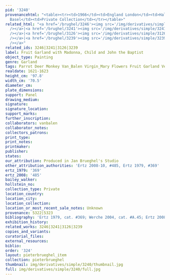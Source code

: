 ```yaml
---
pid: '3240'
provenancehtml: "<table><tr><td>1966</td><td>England London</td><td>Hallsborough Gallery</td></tr><tr><td></td><td>Switzerland
  Basel</td><td>Private Collection</td></tr></table>"
related_html: "<a href='/brughel/3246'><img src='/img/derivatives/simple/3246/thumbnail.jpg'
  /></a>|<a href='/brughel/3241'><img src='/img/derivatives/simple/3241/thumbnail.jpg'
  /></a>|<a href='/brughel/3126'><img src='/img/derivatives/simple/3126/thumbnail.jpg'
  /></a>|<a href='/brughel/3239'><img src='/img/derivatives/simple/3239/thumbnail.jpg'
  /></a>"
related_ids: 3246|3241|3126|3239
label: Fruit Garland with Madonna, Child and John the Baptist
object_type: Painting
genre: Garland
tags: Parrot Deer Monkey Van_Balen Virgin_Mary Flowers Fruit Garland Vegetables
realdate: 1621-1623
height_cm: '97.8'
width_cm: '70.5'
diameter_cm:
plate_dimensions:
support: Panel
drawing_medium:
signature:
signature_location:
support_marks:
further_inscription:
collaborators: vanbalen
collaborator_notes:
collectors_patrons:
print_type:
print_notes:
printmaker:
publisher:
states:
our_attribution: Produced in Jan Brueghel's Studio
other_attribution_authorities: 'Ertz 2008-10, #485, Ertz 1979, #369'
ertz_1979: '369'
ertz_2008: '485'
bailey_walker:
hollstein_no:
collection_type: Private
location_country:
location_city:
location_collection:
location_or_most_recent_sale_notes: Unknown
provenance: 5322|5323
bibliography: 'Ertz 1979, cat. #369; Werche 2004, cat. #A.45; Ertz 2008-10, cat. #485'
exhibition_history:
related_works: 3246|3241|3126|3239
copies_and_variants:
curatorial_files:
external_resources:
biblio:
order: '324'
layout: pieterbrueghel_item
collection: pieterbrueghel
thumbnail: img/derivatives/simple/3240/thumbnail.jpg
full: img/derivatives/simple/3240/full.jpg
---
```

